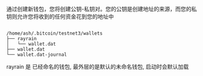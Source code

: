 通过创建新钱包，您将创建公钥-私钥对。您的公钥是创建地址的来源，而您的私钥则允许您将收到的任何资金花到您的地址中



```

/home/ash/.bitcoin/testnet3/wallets
├── rayrain
│   └── wallet.dat
├── wallet.dat
└── wallet.dat-journal

```

rayrain 是 已经命名的钱包,  最外层的是默认的未命名钱包, 启动时会默认加载


